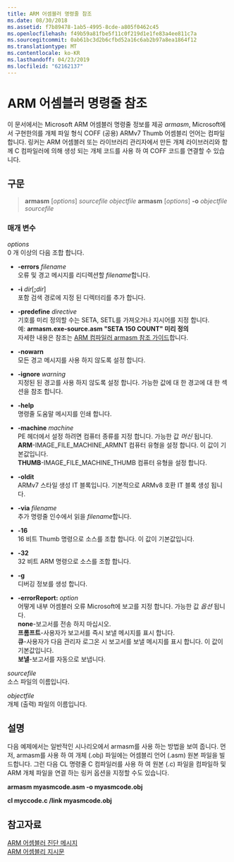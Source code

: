 ```yaml
---
title: ARM 어셈블러 명령줄 참조
ms.date: 08/30/2018
ms.assetid: f7b89478-1ab5-4995-8cde-a805f0462c45
ms.openlocfilehash: f49b59a81fbe5f11c0f219d1e1fe83a4ee811c7a
ms.sourcegitcommit: 0ab61bc3d2b6cfbd52a16c6ab2b97a8ea1864f12
ms.translationtype: MT
ms.contentlocale: ko-KR
ms.lasthandoff: 04/23/2019
ms.locfileid: "62162137"
---
```

# <a name="arm-assembler-command-line-reference"></a>ARM 어셈블러 명령줄 참조

이 문서에서는 Microsoft ARM 어셈블러 명령줄 정보를 제공 *armasm*, Microsoft에서 구현한의를 개체 파일 형식 COFF (공용) ARMv7 Thumb 어셈블리 언어는 컴파일합니다. 링커는 ARM 어셈블러 또는 라이브러리 관리자에서 만든 개체 라이브러리와 함께 C 컴파일러에 의해 생성 되는 개체 코드를 사용 하 여 COFF 코드를 연결할 수 있습니다.

## <a name="syntax"></a>구문

> **armasm** [*options*] *sourcefile* *objectfile*
> **armasm** [*options*] **-o** *objectfile* *sourcefile*

### <a name="parameters"></a>매개 변수

*options*<br/>
0 개 이상의 다음 조합 합니다.

- **-errors** *filename*<br/>
   오류 및 경고 메시지를 리디렉션할 *filename*합니다.

- **-i** *dir*[**;**<em>dir</em>]<br/>
   포함 검색 경로에 지정 된 디렉터리를 추가 합니다.

- **-predefine** *directive*<br/>
   기호를 미리 정의할 수는 SETA, SETL를 가져오거나 지시어를 지정 합니다.<br/>
   예: **armasm.exe-source.asm "SETA 150 COUNT" 미리 정의**<br/>
   자세한 내용은 참조는 [ARM 컴파일러 armasm 참조 가이드](http://infocenter.arm.com/help/topic/com.arm.doc.dui0802b/index.html)합니다.

- **-nowarn**<br/>
   모든 경고 메시지를 사용 하지 않도록 설정 합니다.

- **-ignore** *warning*<br/>
   지정된 된 경고를 사용 하지 않도록 설정 합니다. 가능한 값에 대 한 경고에 대 한 섹션을 참조 합니다.

- **-help**<br/>
   명령줄 도움말 메시지를 인쇄 합니다.

- **-machine** *machine*<br/>
   PE 헤더에서 설정 하려면 컴퓨터 종류를 지정 합니다.  가능한 값 *머신* 됩니다.<br/>
   **ARM**-IMAGE_FILE_MACHINE_ARMNT 컴퓨터 유형을 설정 합니다. 이 값이 기본값입니다.<br/>
   **THUMB**-IMAGE_FILE_MACHINE_THUMB 컴퓨터 유형을 설정 합니다.

- **-oldit**<br/>
   ARMv7 스타일 생성 IT 블록입니다.  기본적으로 ARMv8 호환 IT 블록 생성 됩니다.

- **-via** *filename*<br/>
   추가 명령줄 인수에서 읽을 *filename*합니다.

- **-16**<br/>
   16 비트 Thumb 명령으로 소스를 조합 합니다.  이 값이 기본값입니다.

- **-32**<br/>
   32 비트 ARM 명령으로 소스를 조합 합니다.

- **-g**<br/>
   디버깅 정보를 생성 합니다.

- **-errorReport:** *option*<br/>
   어떻게 내부 어셈블러 오류 Microsoft에 보고를 지정 합니다.  가능한 값 *옵션* 됩니다.<br/>
   **none**-보고서를 전송 하지 마십시오.<br/>
   **프롬프트**-사용자가 보고서를 즉시 보낼 메시지를 표시 합니다.<br/>
   **큐**-사용자가 다음 관리자 로그온 시 보고서를 보낼 메시지를 표시 합니다. 이 값이 기본값입니다.<br/>
   **보낼**-보고서를 자동으로 보냅니다.

*sourcefile*<br/>
소스 파일의 이름입니다.

*objectfile*<br/>
개체 (출력) 파일의 이름입니다.

## <a name="remarks"></a>설명

다음 예제에서는 일반적인 시나리오에서 armasm를 사용 하는 방법을 보여 줍니다. 먼저, armasm를 사용 하 여 개체 (.obj) 파일에는 어셈블리 언어 (.asm) 원본 파일을 빌드합니다. 그런 다음 CL 명령줄 C 컴파일러를 사용 하 여 원본 (.c) 파일을 컴파일하 및 ARM 개체 파일을 연결 하는 링커 옵션을 지정할 수도 있습니다.

**armasm myasmcode.asm -o myasmcode.obj**

**cl myccode.c /link myasmcode.obj**

## <a name="see-also"></a>참고자료

[ARM 어셈블러 진단 메시지](../../assembler/arm/arm-assembler-diagnostic-messages.md)<br/>
[ARM 어셈블리 지시문](../../assembler/arm/arm-assembler-directives.md)<br/>

